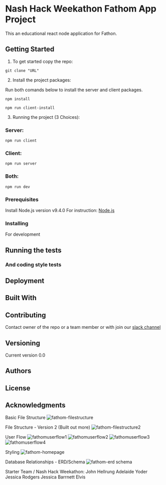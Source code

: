 # Nash Hack Weekathon Fathom App Project

This an educational react node application for Fathon.  

## Getting Started

1. To get started copy the repo:
```node
git clone "URL"
``` 
2. Install the project packages:

Run both comands below to install the server and client packages.
```node 
npm install
```
```node
npm run client-install
``` 
3. Running the project (3 Choices):
### Server: 
```node 
npm run client
```
### Client: 
```node 
npm run server
```
### Both: 
```node 
npm run dev
```

### Prerequisites

Install Node.js version v9.4.0
For instruction: [Node.js](https://nodejs.org/)

### Installing

For development

## Running the tests

### And coding style tests

## Deployment

## Built With

## Contributing

Contact owner of the repo or a team member or with join our [slack channel](https://fathompbc.slack.com/)

## Versioning

Current version 0.0

## Authors

## License

## Acknowledgments

Basic File Structure
![fathom-filestructure](https://user-images.githubusercontent.com/38431674/47262532-41ea3200-d4b0-11e8-95ab-6d2bc1ab46f3.jpeg)

File Structure - Version 2 (Built out more)
![fathom-filestructure2](https://user-images.githubusercontent.com/38431674/47269442-43a10d80-d523-11e8-82e1-c57e844000f8.jpeg)

User Flow
![fathomuserflow1](https://user-images.githubusercontent.com/38431674/47271599-82918c00-d540-11e8-9bb0-779b51438603.jpeg)
![fathomuserflow2](https://user-images.githubusercontent.com/38431674/47271604-8de4b780-d540-11e8-90dc-f534ddd1c297.jpeg)
![fathomuserflow3](https://user-images.githubusercontent.com/38431674/47271608-9dfc9700-d540-11e8-96a6-b1fb6f47e533.jpeg)
![fathomuserflow4](https://user-images.githubusercontent.com/38431674/47271610-a94fc280-d540-11e8-926a-dabe3ebc5978.jpeg)

Styling
![fathom-homepage](https://user-images.githubusercontent.com/38431674/47262553-e53b4700-d4b0-11e8-8806-fc04b0135c5d.jpeg)

Database Relationships - ERD/Schema
![fathom-erd schema](https://user-images.githubusercontent.com/38431674/47269376-71398700-d522-11e8-964a-8abe9163a9ea.jpeg)

Starter Team / Nash Hack Weekathon: 
John Hellrung
Adelaide Yoder
Jessica Rodgers
Jessica Barrnett
Elvis 
